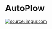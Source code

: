 # AutoPlow
<a href="https://imgur.com/usMtR75"><img src="https://i.imgur.com/usMtR75.png" title="source: imgur.com" /></a>
